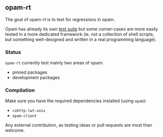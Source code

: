 ## opam-rt

The goal of opam-rt is to test for regressions in opam.

Opam has already its own [test
suite](https://github.com/OCamlPro/opam/tree/master/tests) but some
corner-cases are more easily tested in a more dedicated framework
(ie. not a collection of shell scripts, but something well-designed
and written in a real programming language).

### Status

`opam-rt` currently test mainly two areas of opam:

* pinned packages
* development packages

### Compilation

Make sure you have the required dependencies installed (using `opam`):

* `cohttp-lwt-unix`
* `opam-client`

Any external contribution, as testing ideas or pull requests are most
 than welcome.
